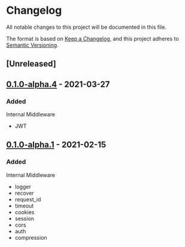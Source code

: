 # Changelog

All notable changes to this project will be documented in this file.

The format is based on [Keep a Changelog](https://keepachangelog.com/en/1.0.0/),
and this project adheres to [Semantic Versioning](https://semver.org/spec/v2.0.0.html).

## [Unreleased]

## [0.1.0-alpha.4] - 2021-03-27

### Added

Internal Middleware

* JWT

## [0.1.0-alpha.1] - 2021-02-15

### Added

Internal Middleware

* logger
* recover
* request_id
* timeout
* cookies
* session
* cors
* auth
* compression

[0.1.0-alpha.4]: https://github.com/viz-rs/path-tree/releases/tag/v0.1.0-alpha.4
[0.1.0-alpha.1]: https://github.com/viz-rs/path-tree/releases/tag/v0.1.0-alpha.1
